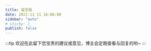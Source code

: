 ```yaml
---
title: 留言板
date: 2021-11-11 16:06:00
sidebar: "auto"
# sticky: 1
publish: false
---
```


:::tip
欢迎在此留下您宝贵的建议或意见，博主会定期查看与回复的哟~
:::
